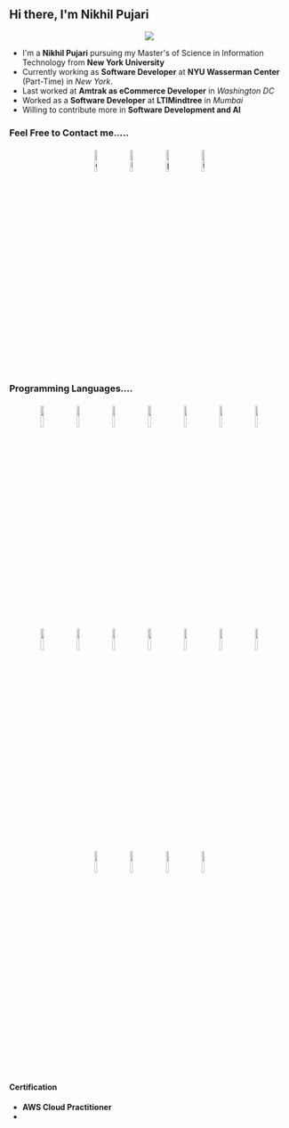 ## Hi there, I'm Nikhil Pujari

<p align="center">
<img src="https://nikhilpujari.in/assets/images/LinkedInBanner.png"/>
</p>


- I'm a **Nikhil Pujari** pursuing my Master's of Science in Information Technology from **New York University**
- Currently working as **Software Developer** at **NYU Wasserman Center** (Part-Time) in *New York*.
- Last worked at **Amtrak as eCommerce Developer** in *Washington DC*
- Worked as a **Software Developer** at **LTIMindtree** in *Mumbai*
- Willing to contribute more in **Software Development and AI**


### Feel Free to Contact me.....

<p align="center">
	<a href="https://github.com/nikhilpujari"><img alt="github" width="10%" style="padding:5px" src="https://img.icons8.com/clouds/100/000000/github.png"/></a>
	<a href="https://www.linkedin.com/in/nikhil-pujari/"><img alt="linkedin" width="10%" style="padding:5px" src="https://img.icons8.com/clouds/100/000000/linkedin.png"/></a>
	<a href="https://www.nikhilpujari.in"><img alt="portfolio" width="10%" style="padding:5px" src="https://img.icons8.com/?size=100&id=111139&format=png&color=000000"/></a>
	<a href="https://www.instagram.com/nikhilxpujari/"><img alt="instagram" width="10%" style="padding:5px" src="https://img.icons8.com/?size=100&id=hFoVFpm6gl9A&format=png&color=000000"/></a>
	
</p>

### Programming Languages....

<p align="center">
	<img width="10%" style="padding:5px" src="https://img.icons8.com/color/144/000000/java-coffee-cup-logo.png"/>
	<img width="10%" style="padding:5px" src="https://img.icons8.com/color/144/000000/python.png"/>
	<img width="10%" style="padding:5px" src="https://img.icons8.com/color/144/000000/javascript.png"/>
	<img width="10%" style="padding:5px" src="https://img.icons8.com/?size=100&id=17836&format=png&color=000000"/>
	<img width="10%" style="padding:5px" src="https://img.icons8.com/?size=100&id=NfbyHexzVEDk&format=png&color=000000"/>
	<img width="10%" style="padding:5px" src="https://img.icons8.com/?size=100&id=75SmvQNePWEy&format=png&color=000000"/>
	<img width="10%" style="padding:5px" src="https://img.icons8.com/?size=100&id=71257&format=png&color=000000"/>
	<img width="10%" style="padding:5px" src="https://img.icons8.com/?size=100&id=UFXRpPFebwa2&format=png&color=000000"/>
	<img width="10%" style="padding:5px" src="https://img.icons8.com/?size=100&id=54087&format=png&color=000000"/>
	<img width="10%" style="padding:5px" src="https://img.icons8.com/?size=100&id=33039&format=png&color=000000"/>
	<img width="10%" style="padding:5px" src="https://img.icons8.com/?size=100&id=oROcPah5ues6&format=png&color=000000"/>
	<img width="10%" style="padding:5px" src="https://img.icons8.com/?size=100&id=90519&format=png&color=000000"/>
	<img width="10%" style="padding:5px" src="https://img.icons8.com/?size=100&id=39292&format=png&color=000000"/>
	<img width="10%" style="padding:5px" src="https://img.icons8.com/?size=100&id=22813&format=png&color=000000"/>
	<img width="10%" style="padding:5px" src="https://img.icons8.com/?size=100&id=13441&format=png&color=000000"/>
	<img width="10%" style="padding:5px" src="hhttps://img.icons8.com/?size=100&id=20909&format=png&color=000000"/>
	<img width="10%" style="padding:5px" src="https://img.icons8.com/?size=100&id=21278&format=png&color=000000"/>
	<img width="10%" style="padding:5px" src="https://img.icons8.com/?size=100&id=VLKafOkk3sBX&format=png&color=000000"/>
	

</p>

#### Certification
- **AWS Cloud Practitioner**
- 
